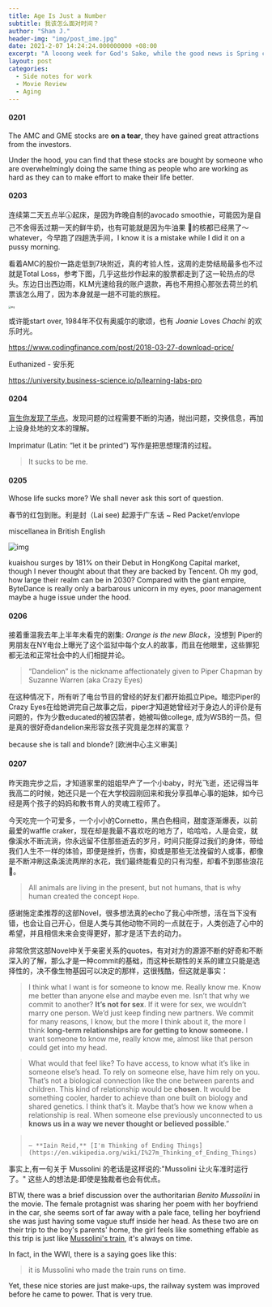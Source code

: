 ```yaml
---
title: Age Is Just a Number
subtitle: 我该怎么面对时间？
author: "Shan J."
header-img: "img/post_ime.jpg"
date: 2021-2-07 14:24:24.000000000 +08:00
excerpt: "A looong week for God's Sake, while the good news is Spring comes"
layout: post
categories:
  - Side notes for work
  - Movie Review
  - Aging
---
```


#### 0201

The AMC and GME stocks are **on a tear**, they have gained great attractions from the investors.

Under the hood, you can find that these stocks are bought by someone who are overwhelmingly doing the same thing as people who are working as hard as they can to make effort to make their life better.


#### 0203

连续第二天五点半🕠起床，是因为昨晚自制的avocado smoothie，可能因为是自己不舍得丢过期一天的鲜牛奶，也有可能就是因为牛油果 🥑的核都已经黑了～whatever，今早跑了四趟洗手间，I know it is a mistake while I did it on a pussy morning.

看着AMC的股价一路走低到7块附近，真的考验人性，这周的走势结局最多也不过就是Total Loss，参考下图，几乎这些炒作起来的股票都走到了这一轮热点的尽头。东边日出西边雨，KLM光速给我的账户退款，再也不用担心那张去荷兰的机票该怎么用了，因为本身就是一趟不可能的旅程。

<img src="https://xqimg.imedao.com/17765d84c4059bba3fc9c028.jpg" alt="img" style="zoom:30%;" />

或许能start over, 1984年不仅有奥威尔的歌颂，也有 *Joanie* Loves *Chachi* 的欢乐时光。

https://www.codingfinance.com/post/2018-03-27-download-price/

Euthanized - 安乐死

https://university.business-science.io/p/learning-labs-pro

#### 0204

[盲生你发现了华点](https://jikipedia.com/definition/993459528)。发现问题的过程需要不断的沟通，抛出问题，交换信息，再加上设身处地的文本的理解。

Imprimatur (Latin: “let it be printed”) 写作是把思想理清的过程。

>  It sucks to be me.

#### 0205

Whose life sucks more? We shall never ask this sort of question.

春节的红包到账。利是封（Lai see) 起源于广东话 ~ Red Packet/envlope

miscellanea in British English

![img](https://media.newyorker.com/cartoons/6014d0d826ec5f7b490416d6/master/w_278,c_limit/210208_a22741.jpg)

kuaishou surges by 181% on their Debut in HongKong Capital market, though I never thought about that they are backed by Tencent. Oh my god, how large their realm can be in 2030? Compared with the giant empire, ByteDance is really only a barbarous unicorn in my eyes, poor management maybe a huge issue under the hood.

#### 0206

接着重温我去年上半年未看完的剧集: *Orange is the new Black*，没想到 Piper的男朋友在NY电台上曝光了这个监狱中每个女人的故事，而且在他眼里，这些罪犯都无法和正常社会中的人们相提并论。

> “Dandelion” is the nickname affectionately given to Piper Chapman by Suzanne Warren (aka Crazy Eyes)

在这种情况下，所有听了电台节目的曾经的好友们都开始孤立Pipe。暗恋Piper的Crazy Eyes在给她讲完自己故事之后，piper才知道她曾经对于身边人的评价是有问题的，作为少数educated的被囚禁者，她被叫做college, 成为WSB的一员。但是真的很好奇dandelion来形容女孩子究竟是怎样的寓意？

because she is tall and blonde? [欧洲中心主义审美]



#### 0207

昨天跑完步之后，才知道家里的姐姐早产了一个小baby，时光飞逝，还记得当年我高二的时候，她还只是一个在大学校园刚回来和我分享孤单心事的姐妹，如今已经是两个孩子的妈妈和教书育人的灵魂工程师了。

今天吃完一个可爱多，一个小小的Cornetto，黑白色相间，甜度逐渐爆表，以前最爱的waffle craker，现在却是我最不喜欢吃的地方了，哈哈哈，人是会变，就像溪水不断流淌，你永远留不住那些逝去的岁月，时间只能穿过我们的身体，带给我们人生不一样的体验，即便是挫折，伤害，抑或是那些无法挽留的人或事，都像是不断冲刷这条溪流两岸的水花，我们最终能看见的只有沟壑，却看不到那些浪花 🌊。

> All animals are living in the present, but not humans, that is why human created the concept `Hope`.

感谢施定柔推荐的这部Novel，很多想法真的echo了我心中所想，活在当下没有错，也会让自己开心，但是人类与其他动物不同的一点就在于，人类创造了心中的希望，并且相信未来会变得更好，那才是活下去的动力。

非常欣赏这部Novel中关于亲密关系的quotes，有对对方的源源不断的好奇和不断深入的了解，那么才是一种commit的基础，而这种长期性的关系的建立只能是选择性的，决不像生物基因可以决定的那样，这很残酷，但这就是事实：

> I think what I want is for someone to know me. Really know me. Know me better than anyone else and maybe even me. Isn’t that why we commit to another? **It’s not for sex**. If it were for sex, we wouldn’t marry one person. We’d just keep finding new partners. We commit for many reasons, I know, but the more I think about it, the more I think **long-term relationships are for getting to know someone.** I want someone to know me, really know me, almost like that person could get into my head.
>

> What would that feel like? To have access, to know what it’s like in someone else’s head. To rely on someone else, have him rely on you. That’s not a biological connection like the one between parents and children. This kind of relationship would be **chosen**. It would be something cooler, harder to achieve than one built on biology and shared genetics. I think that’s it. Maybe that’s how we know when a relationship is real. When someone else previously unconnected to us **knows us in a way we never thought or believed possible**.”

> 																						― **Iain Reid,** [I'm Thinking of Ending Things](https://en.wikipedia.org/wiki/I%27m_Thinking_of_Ending_Things)

事实上,有一句关于 Mussolini 的老话是这样说的:"Mussolini 让火车准时运行了。" 这些人的想法是:即使是独裁者也会有优点。

BTW, there was a brief discussion over the authoritarian *Benito Mussolini* in the movie. The female protagnist was sharing her poem with her boyfriend in the car, she seems sort of far away with a pale face, telling her boyfriend she was just having some vague stuff inside her head. As these two are on their trip to the boy's parents' home, the girl feels like something effable as this trip is just like [Mussolini's train]( http://app.myzaker.com/news/article.php?pk=5a3c35f27f780b0b4600000c), it's always on time.  

In fact, in the WWI, there is a saying goes like this:

> it is Mussolini who made the train runs on time.

Yet, these nice stories are just make-ups, the railway system was improved before he came to power. That is very true.

